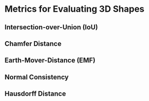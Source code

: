 # Metrics for Evaluating 3D Shapes



## Intersection-over-Union (IoU)

## Chamfer Distance

## Earth-Mover-Distance (EMF)

## Normal Consistency

## Hausdorff Distance